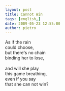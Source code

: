 ```yaml
---
layout: post
title: Cannot Win
tags: [english,]
date: 2009-05-23 12:55:00
author: pietro
---
```

As if the rain<br/>could choose,<br/>but there's no chain<br/>binding her to lose,<br/><br/>and will she play<br/>this game breathing,<br/>even if you say<br/>that she can not win?
